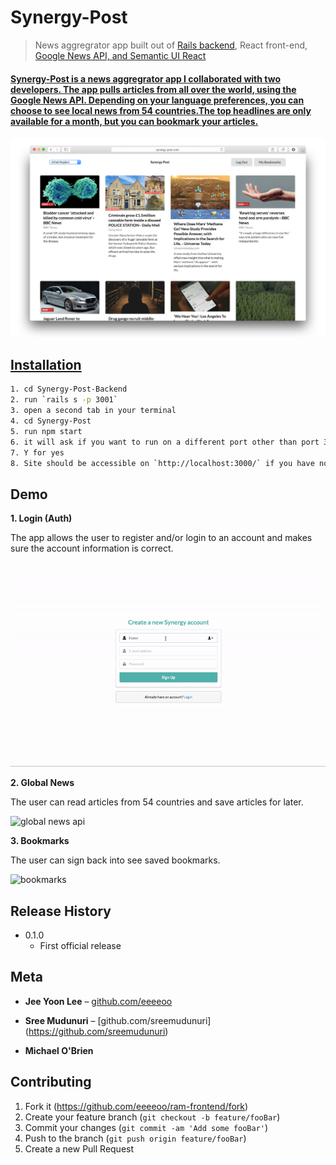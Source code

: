 # Synergy-Post

> News aggregrator app built out of <a target="_blank" href="https://github.com/eeeeoo/Synergy-Post-Backend">Rails backend</a>, React front-end, <a target="_blank" href="https://newsapi.org/"> Google News API, and Semantic UI React

#### Synergy-Post is a news aggregrator app I collaborated with two developers. The app pulls articles from all over the world, using the Google News API. Depending on your language preferences, you can choose to see local news from 54 countries.The top headlines are only available for a month, but you can bookmark your articles. 

<img src="synergy-post.png" alt="app-overview" />

## Installation
```sh
1. cd Synergy-Post-Backend
2. run `rails s -p 3001`
3. open a second tab in your terminal
4. cd Synergy-Post
5. run npm start
6. it will ask if you want to run on a different port other than port 3000 currently hosting your rails server
7. Y for yes
8. Site should be accessible on `http://localhost:3000/` if you have no other apps running in the background.
```
## Demo

**1. Login (Auth)**

The app allows the user to register and/or login to an account and makes sure the account information is correct.

<img src="auth.gif" alt="app login" />


**2. Global News**

The user can read articles from 54 countries and save articles for later. 

<img src="global-news.gif" alt="global news api" />


**3. Bookmarks**

The user can sign back into see saved bookmarks. 

<img src="bookmarks.gif" alt="bookmarks" />


## Release History
* 0.1.0
    * First official release

## Meta

* **Jee Yoon Lee** – [github.com/eeeeoo](https://github.com/eeeeoo)

* **Sree Mudunuri** – [github.com/sreemudunuri] (https://github.com/sreemudunuri)

* **Michael O'Brien**


## Contributing

1. Fork it (<https://github.com/eeeeoo/ram-frontend/fork>)
2. Create your feature branch (`git checkout -b feature/fooBar`)
3. Commit your changes (`git commit -am 'Add some fooBar'`)
4. Push to the branch (`git push origin feature/fooBar`)
5. Create a new Pull Request

